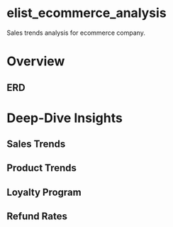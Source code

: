 # elist_ecommerce_analysis
Sales trends analysis for ecommerce company.

# Overview

## ERD

# Deep-Dive Insights

## Sales Trends

## Product Trends

## Loyalty Program

## Refund Rates
